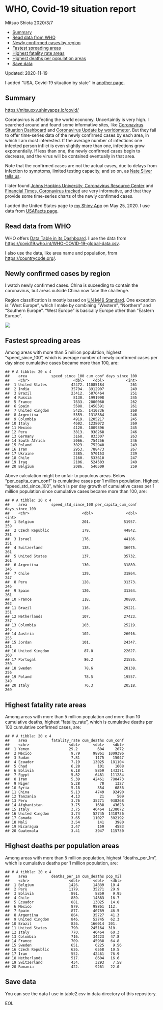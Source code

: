 WHO, Covid-19 situation report
================
Mitsuo Shiota
2020/3/7

  - [Summary](#summary)
  - [Read data from WHO](#read-data-from-who)
  - [Newly confirmed cases by region](#newly-confirmed-cases-by-region)
  - [Fastest spreading areas](#fastest-spreading-areas)
  - [Highest fatality rate areas](#highest-fatality-rate-areas)
  - [Highest deaths per population
    areas](#highest-deaths-per-population-areas)
  - [Save data](#save-data)

Updated: 2020-11-19

I added “USA, Covid-19 situation by state” in [another page](USA.md).

## Summary

<https://mitsuoxv.shinyapps.io/covid/>

Coronavirus is affecting the world economy. Uncertaintiy is very high. I
searched around and found some informative sites, like [Coronavirus
Situation
Dashboard](https://who.maps.arcgis.com/apps/opsdashboard/index.html#/c88e37cfc43b4ed3baf977d77e4a0667)
and [Coronavirus Update by
worldometer](https://www.worldometers.info/coronavirus/). But they fail
to offer time-series data of the newly confirmed cases by each area, in
which I am most interested. If the average number of infections one
infected person inflict is even slightly more than one, infections grow
exponentially. If less than one, the newly confirmed cases begin to
decrease, and the virus will be contained eventually in that area.

Note that the confirmed cases are not the actual cases, due to delays
from infection to symptoms, limited testing capacity, and so on, as
[Nate Silver tells
us](https://fivethirtyeight.com/features/coronavirus-case-counts-are-meaningless/).

I later found [Johns Hopkins University, Coronavirus Resource
Center](https://coronavirus.jhu.edu/) and [Financial Times, Coronavirus
tracked](https://www.ft.com/content/a26fbf7e-48f8-11ea-aeb3-955839e06441)
are very informative, and that they provide some time-series charts of
the newly confirmed cases.

I added the United States page to [my Shiny
App](https://mitsuoxv.shinyapps.io/covid/) on May 25, 2020. I use data
from [USAFacts
page](https://usafacts.org/visualizations/coronavirus-covid-19-spread-map/).

## Read data from WHO

WHO offers [Data Table in its Dashboard](https://covid19.who.int/table).
I use the data from
<https://covid19.who.int/WHO-COVID-19-global-data.csv>.

I also use the data, like area name and population, from
<https://countrycode.org/>.

## Newly confirmed cases by region

I watch newly confirmed cases. China is suceeding to contain the
coronavirus, but areas outside China now face the challenge.

Region classification is mostly based on [UN M49
Standard](https://unstats.un.org/unsd/methodology/m49/). One exception
is “West Europe”, which I make by combining “Western”, “Northern” and
“Southern Europe”. “West Europe” is basically Europe other than
“Eastern Europe”.

![](README_files/figure-gfm/chart-1.png)<!-- -->

## Fastest spreading areas

Among areas with more than 5 million population, highest
“speed\_since\_100”, which is average number of newly confirmed cases
per day since cumulative cases became more than 100, are:

    ## # A tibble: 20 x 4
    ##    area           speed_since_100 cum_conf days_since_100
    ##    <chr>                    <dbl>    <dbl>          <int>
    ##  1 United States           42472. 11085184            261
    ##  2 India                   35794.  8912907            249
    ##  3 Brazil                  23412.  5876464            251
    ##  4 Russia                   8130.  1991998            245
    ##  5 France                   7633.  2000060            262
    ##  6 Spain                    5588.  1458591            261
    ##  7 United Kingdom           5425.  1410736            260
    ##  8 Argentina                5359.  1318384            246
    ##  9 Colombia                 4919.  1205217            245
    ## 10 Italy                    4602.  1238072            269
    ## 11 Mexico                   4120.  1009396            245
    ## 12 Peru                     3813.   938268            246
    ## 13 Germany                  3168.   833307            263
    ## 14 South Africa             3066.   754256            246
    ## 15 Poland                   3023.   752940            249
    ## 16 Iran                     2953.   788473            267
    ## 17 Ukraine                  2385.   570153            239
    ## 18 Chile                    2160.   533610            247
    ## 19 Iraq                     2106.   524503            249
    ## 20 Belgium                  2086.   540509            259

Above calculation might be unfair to populous areas. Below
“per\_capita\_cum\_conf” is cumulative cases per 1 million population.
Highest “speed\_std\_since\_100”, which is per day growth of cumulative
cases per 1 million population since cumulative cases became more than
100, are:

    ## # A tibble: 20 x 4
    ##    area           speed_std_since_100 per_capita_cum_conf days_since_100
    ##    <chr>                        <dbl>               <dbl>          <int>
    ##  1 Belgium                      201.               51957.            259
    ##  2 Czech Republic               179.               44842.            251
    ##  3 Israel                       176.               44186.            251
    ##  4 Switzerland                  138.               36075.            261
    ##  5 United States                137.               35732.            261
    ##  6 Argentina                    130.               31889.            246
    ##  7 Chile                        129.               31864.            247
    ##  8 Peru                         128.               31373.            246
    ##  9 Spain                        120.               31364.            261
    ## 10 France                       118.               30880.            262
    ## 11 Brazil                       116.               29221.            251
    ## 12 Netherlands                  107.               27423.            257
    ## 13 Colombia                     103.               25219.            245
    ## 14 Austria                      102.               26016.            255
    ## 15 Jordan                       101.               24347.            241
    ## 16 United Kingdom                87.0              22627.            260
    ## 17 Portugal                      86.2              21555.            250
    ## 18 Sweden                        78.6              20138.            256
    ## 19 Poland                        78.5              19557.            249
    ## 20 Italy                         76.3              20518.            269

## Highest fatality rate areas

Among areas with more than 5 million population and more than 10
cumulative deaths, highest “fatality\_rate”, which is cumulative deaths
per 100 cumulative confirmed cases, are:

    ## # A tibble: 20 x 4
    ##    area           fatality_rate cum_deaths cum_conf
    ##    <chr>                  <dbl>      <dbl>    <dbl>
    ##  1 Yemen                  29.2         604     2072
    ##  2 Mexico                  9.79      98861  1009396
    ##  3 Sudan                   7.81       1175    15047
    ##  4 Ecuador                 7.19      13025   181104
    ##  5 Chad                    6.28        101     1608
    ##  6 Bolivia                 6.18       8859   143371
    ##  7 Egypt                   5.82       6481   111284
    ##  8 Iran                    5.39      42461   788473
    ##  9 Niger                   5.28         70     1327
    ## 10 Syria                   5.18        354     6836
    ## 11 China                   5.13       4749    92490
    ## 12 Tanzania                4.13         21      509
    ## 13 Peru                    3.76      35271   938268
    ## 14 Afghanistan             3.75       1638    43628
    ## 15 Italy                   3.75      46464  1238072
    ## 16 United Kingdom          3.74      52745  1410736
    ## 17 Canada                  3.65      11027   302192
    ## 18 Mali                    3.54        141     3980
    ## 19 Nicaragua               3.47        159     4583
    ## 20 Guatemala               3.41       3947   115730

## Highest deaths per population areas

Among areas with more than 5 million population, highest
“deaths\_per\_1m”, which is cumulative deaths per 1 million
population, are:

    ## # A tibble: 20 x 4
    ##    area           deaths_per_1m cum_deaths pop_mil
    ##    <chr>                  <dbl>      <dbl>   <dbl>
    ##  1 Belgium                1426.      14839   10.4 
    ##  2 Peru                   1179.      35271   29.9 
    ##  3 Bolivia                 891.       8859    9.95
    ##  4 Chile                   889.      14883   16.7 
    ##  5 Ecuador                 881.      13025   14.8 
    ##  6 Mexico                  879.      98861  112.  
    ##  7 Spain                   877.      40769   46.5 
    ##  8 Argentina               864.      35727   41.3 
    ##  9 United Kingdom          846.      52745   62.3 
    ## 10 Brazil                  826.     166014  201.  
    ## 11 United States           790.     245164  310.  
    ## 12 Italy                   770.      46464   60.3 
    ## 13 Colombia                716.      34223   47.8 
    ## 14 France                  709.      45938   64.8 
    ## 15 Sweden                  651.       6225    9.56
    ## 16 Czech Republic          626.       6558   10.5 
    ## 17 Iran                    552.      42461   76.9 
    ## 18 Netherlands             517.       8604   16.6 
    ## 19 Switzerland             434.       3293    7.58
    ## 20 Romania                 422.       9261   22.0

## Save data

You can see the data I use in table2.csv in data directory of this
repository.

EOL

